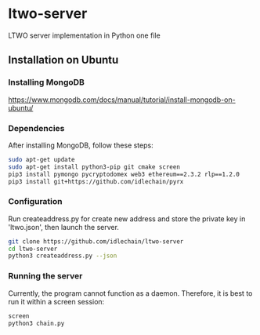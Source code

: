 # ltwo-server
LTWO server implementation in Python one file

## Installation on Ubuntu

### Installing MongoDB
https://www.mongodb.com/docs/manual/tutorial/install-mongodb-on-ubuntu/

### Dependencies
After installing MongoDB, follow these steps:

```bash
sudo apt-get update
sudo apt-get install python3-pip git cmake screen
pip3 install pymongo pycryptodomex web3 ethereum==2.3.2 rlp==1.2.0
pip3 install git+https://github.com/idlechain/pyrx
```

### Configuration
Run createaddress.py for create new address and store the private key in 'ltwo.json', then launch the server.

```bash
git clone https://github.com/idlechain/ltwo-server
cd ltwo-server
python3 createaddress.py --json
```

### Running the server
Currently, the program cannot function as a daemon. Therefore, it is best to run it within a screen session:

```bash
screen
python3 chain.py
```
